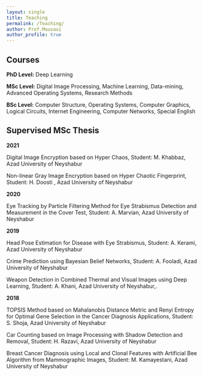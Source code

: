 ```yaml
---
layout: single
title: Teaching
permalink: /Teaching/
author: Prof.Mousavi
author_profile: true
---
```

## Courses

**PhD Level:**	Deep Learning

**MSc Level:**	Digital Image Processing, Machine Learning, Data-mining, Advanced Operating
Systems, Research Methods

**BSc Level:**	Computer Structure, Operating Systems, Computer Graphics, Logical Circuits,
Internet Engineering, Computer Networks, Special English

## Supervised MSc Thesis

**2021**

Digital Image Encryption based on Hyper Chaos, Student: M. Khabbaz, Azad University of Neyshabur	

Non-linear Gray Image Encryption based on Hyper Chaotic Fingerprint, Student: H. Doosti , Azad University of Neyshabur	

**2020**

Eye Tracking by Particle Filtering Method for Eye Strabismus Detection and Measurement in the Cover Test, Student: A. Marvian, Azad University of Neyshabur	

**2019**

Head Pose Estimation for Disease with Eye Strabismus, Student: A. Kerami, Azad University of Neyshabur	

Crime Prediction using Bayesian Belief Networks, Student: A. Fooladi, Azad University of Neyshabur	

Weapon Detection in Combined Thermal and Visual Images using Deep Learning, Student: A. Khani, Azad University of Neyshabur,.	

**2018**

TOPSIS Method based on Mahalanobis Distance Metric and Renyi Entropy for Optimal Gene Selection in the Cancer Diagnosis Applications, Student: S. Shoja, Azad University of Neyshabur	

Car Counting based on Image Processing with Shadow Detection and Removal, Student: H. Razavi, Azad University of Neyshabur	

Breast Cancer Diagnosis using Local and Clonal Features with Artificial Bee Algorithm from Mammographic Images, Student: M. Kamayestani, Azad University of Neyshabur	

   
